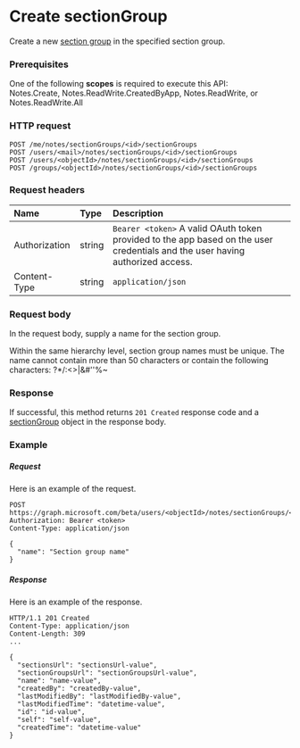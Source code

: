 # Create sectionGroup

Create a new [section group](../resources/sectiongroup.md) in the specified section group.
### Prerequisites
One of the following **scopes** is required to execute this API:   
Notes.Create, Notes.ReadWrite.CreatedByApp, Notes.ReadWrite, or Notes.ReadWrite.All
### HTTP request
<!-- { "blockType": "ignored" } -->
```http
POST /me/notes/sectionGroups/<id>/sectionGroups
POST /users/<mail>/notes/sectionGroups/<id>/sectionGroups
POST /users/<objectId>/notes/sectionGroups/<id>/sectionGroups
POST /groups/<objectId>/notes/sectionGroups/<id>/sectionGroups
```
### Request headers
| Name       | Type | Description|
|:---------------|:--------|:----------|
| Authorization  | string  | `Bearer <token>` A valid OAuth token provided to the app based on the user credentials and the user having authorized access. |
| Content-Type | string | `application/json` |

### Request body
In the request body, supply a name for the section group.

Within the same hierarchy level, section group names must be unique. The name cannot contain more than 50 characters or contain the following characters:  ?*\/:<>|&#''%~

### Response
If successful, this method returns `201 Created` response code and a [sectionGroup](../resources/sectiongroup.md) object in the response body.

### Example
##### Request
Here is an example of the request.
<!-- {
  "blockType": "request",
  "name": "create_sectiongroup_from_sectiongroup"
}-->
```http
POST https://graph.microsoft.com/beta/users/<objectId>/notes/sectionGroups/<id>/sectionGroups
Authorization: Bearer <token>
Content-Type: application/json

{
  "name": "Section group name"
}
```

##### Response
Here is an example of the response.
<!-- {
  "blockType": "response",
  "truncated": false,
  "@odata.type": "microsoft.graph.sectiongroup"
} -->
```http
HTTP/1.1 201 Created
Content-Type: application/json
Content-Length: 309
...

{
  "sectionsUrl": "sectionsUrl-value",
  "sectionGroupsUrl": "sectionGroupsUrl-value",
  "name": "name-value",
  "createdBy": "createdBy-value",
  "lastModifiedBy": "lastModifiedBy-value",
  "lastModifiedTime": "datetime-value",
  "id": "id-value",
  "self": "self-value",
  "createdTime": "datetime-value"
}
```

<!-- uuid: 8fcb5dbc-d5aa-4681-8e31-b001d5168d79
2015-10-25 14:57:30 UTC -->
<!-- {
  "type": "#page.annotation",
  "description": "Create SectionGroup",
  "keywords": "",
  "section": "documentation",
  "tocPath": ""
}-->